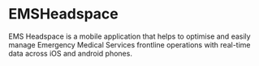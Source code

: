 # EMSHeadspace
EMS Headspace is a mobile application that helps to optimise and easily manage Emergency Medical Services frontline operations with real-time data across iOS and android phones.
